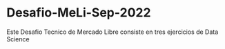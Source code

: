 # Desafio-MeLi-Sep-2022
Este Desafio Tecnico de Mercado Libre consiste en tres ejercicios de Data Science
